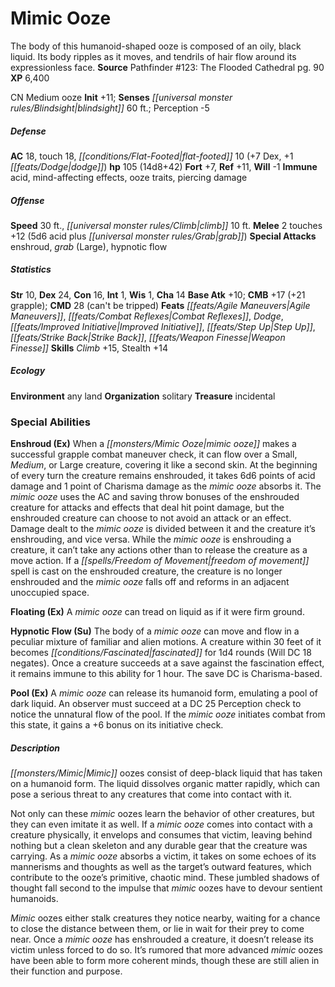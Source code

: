 ﻿---
cssclass: [monsters]
title1: Mimic Ooze
desc_short: The body of this humanoid-shaped ooze is composed of an oily, black liquid.
  Its body ripples as it moves, and tendrils of hair flow around its expressionless
  face.
title2: Mimic Ooze
CR: 9
sources:
- name: 'Pathfinder #123: The Flooded Cathedral'
  page: 90
  link: http://paizo.com/products/btpy9uk2?Pathfinder-Adventure-Path-123-The-Flooded-Cathedral
XP: 6400
alignment: CN
size: Medium
type: ooze
initiative:
  bonus: 11
senses:
  blindsight: 60
AC:
  AC: 18
  touch: 18
  flat_footed: 10
  components:
    dex: 7
    dodge: 1
HP:
  HP: 105
  long: 14d8+42
saves:
  fort: 7
  ref: 11
  will: -1
immunities:
- acid
- mind-affecting effects
- ooze traits
- piercing damage
speeds:
  base: 30
  climb: 10
attacks:
  melee:
  - - text: 2 touches +12 (5d6 acid plus grab)
      entries:
      - - damage: 5d6
          type: acid
        - effect: grab
      count: 2
      attack: touches
      bonus:
      - 12
  special:
  - enshroud
  - grab (Large)
  - hypnotic flow
ability_scores:
  STR: 10
  DEX: 24
  CON: 16
  INT: 1
  WIS: 1
  CHA: 14
BAB: 10
CMB: 17
CMB_other: +21 grapple
CMD: 28
CMD_other: can't be tripped
feats:
- name: Agile Maneuvers
- name: Combat Reflexes
- name: Dodge
- name: Improved Initiative
- name: Step Up
- name: Strike Back
- name: Weapon Finesse
skills:
  Climb: 15
  Stealth: 14
  Perception: -5
ecology:
  environment: any land
  organization: solitary
  treasure_type: incidental
special_abilities:
  Enshroud (Ex): When a mimic ooze makes a successful grapple combat maneuver check,
    it can flow over a Small, Medium, or Large creature, covering it like a second
    skin. At the beginning of every turn the creature remains enshrouded, it takes
    6d6 points of acid damage and 1 point of Charisma damage as the mimic ooze absorbs
    it. The mimic ooze uses the AC and saving throw bonuses of the enshrouded creature
    for attacks and effects that deal hit point damage, but the enshrouded creature
    can choose to not avoid an attack or an effect. Damage dealt to the mimic ooze
    is divided between it and the creature it's enshrouding, and vice versa. While
    the mimic ooze is enshrouding a creature, it can't take any actions other than
    to release the creature as a move action. If a freedom of movement spell is cast
    on the enshrouded creature, the creature is no longer enshrouded and the mimic
    ooze falls off and reforms in an adjacent unoccupied space.
  Floating (Ex): A mimic ooze can tread on liquid as if it were firm ground.
  Hypnotic Flow (Su): The body of a mimic ooze can move and flow in a peculiar mixture
    of familiar and alien motions. A creature within 30 feet of it becomes fascinated
    for 1d4 rounds (Will DC 18 negates). Once a creature succeeds at a save against
    the fascination effect, it remains immune to this ability for 1 hour. The save
    DC is Charisma-based.
  Pool (Ex): A mimic ooze can release its humanoid form, emulating a pool of dark
    liquid. An observer must succeed at a DC 25 Perception check to notice the unnatural
    flow of the pool. If the mimic ooze initiates combat from this state, it gains
    a +6 bonus on its initiative check.
desc_long: |-
  Mimic oozes consist of deep-black liquid that has taken on a humanoid form. The liquid dissolves organic matter rapidly, which can pose a serious threat to any creatures that come into contact with it.

   Not only can these mimic oozes learn the behavior of other creatures, but they can even imitate it as well. If a mimic ooze comes into contact with a creature physically, it envelops and consumes that victim, leaving behind nothing but a clean skeleton and any durable gear that the creature was carrying. As a mimic ooze absorbs a victim, it takes on some echoes of its mannerisms and thoughts as well as the target's outward features, which contribute to the ooze's primitive, chaotic mind. These jumbled shadows of thought fall second to the impulse that mimic oozes have to devour sentient humanoids.

   Mimic oozes either stalk creatures they notice nearby, waiting for a chance to close the distance between them, or lie in wait for their prey to come near. Once a mimic ooze has enshrouded a creature, it doesn't release its victim unless forced to do so. It's rumored that more advanced mimic oozes have been able to form more coherent minds, though these are still alien in their function and purpose.

---

# Mimic Ooze
The body of this humanoid-shaped ooze is composed of an oily, black liquid. Its body ripples as it moves, and tendrils of hair flow around its expressionless face.
**Source** Pathfinder #123: The Flooded Cathedral pg. 90
**XP** 6,400

CN Medium ooze
**Init** +11; **Senses** _[[universal monster rules/Blindsight|blindsight]]_ 60 ft.; Perception -5

##### Defense

**AC** 18, touch 18, _[[conditions/Flat-Footed|flat-footed]]_ 10 (+7 Dex, +1 _[[feats/Dodge|dodge]]_)
**hp** 105 (14d8+42)
**Fort** +7, **Ref** +11, **Will** -1
**Immune** acid, mind-affecting effects, ooze traits, piercing damage

##### Offense
**Speed** 30 ft., _[[universal monster rules/Climb|climb]]_ 10 ft.
**Melee** 2 touches +12 (5d6 acid plus _[[universal monster rules/Grab|grab]]_)
**Special Attacks** enshroud, _grab_ (Large), hypnotic flow

##### Statistics
**Str** 10, **Dex** 24, **Con** 16, **Int** 1, **Wis** 1, **Cha** 14
**Base Atk** +10; **CMB** +17 (+21 grapple); **CMD** 28 (can't be tripped)
**Feats** _[[feats/Agile Maneuvers|Agile Maneuvers]]_, _[[feats/Combat Reflexes|Combat Reflexes]]_, _Dodge_, _[[feats/Improved Initiative|Improved Initiative]]_, _[[feats/Step Up|Step Up]]_, _[[feats/Strike Back|Strike Back]]_, _[[feats/Weapon Finesse|Weapon Finesse]]_
**Skills** _Climb_ +15, Stealth +14

##### Ecology

**Environment** any land
**Organization** solitary
**Treasure** incidental

### Special Abilities

**Enshroud (Ex)** When a _[[monsters/Mimic Ooze|mimic ooze]]_ makes a successful grapple combat maneuver check, it can flow over a Small, _Medium_, or Large creature, covering it like a second skin. At the beginning of every turn the creature remains enshrouded, it takes 6d6 points of acid damage and 1 point of Charisma damage as the _mimic ooze_ absorbs it. The _mimic ooze_ uses the AC and saving throw bonuses of the enshrouded creature for attacks and effects that deal hit point damage, but the enshrouded creature can choose to not avoid an attack or an effect. Damage dealt to the _mimic ooze_ is divided between it and the creature it’s enshrouding, and vice versa. While the _mimic ooze_ is enshrouding a creature, it can’t take any actions other than to release the creature as a move action. If a _[[spells/Freedom of Movement|freedom of movement]]_ spell is cast on the enshrouded creature, the creature is no longer enshrouded and the _mimic ooze_ falls off and reforms in an adjacent unoccupied space.

**Floating (Ex)** A _mimic ooze_ can tread on liquid as if it were firm ground.

**Hypnotic Flow (Su)** The body of a _mimic ooze_ can move and flow in a peculiar mixture of familiar and alien motions. A creature within 30 feet of it becomes _[[conditions/Fascinated|fascinated]]_ for 1d4 rounds (Will DC 18 negates). Once a creature succeeds at a save against the fascination effect, it remains immune to this ability for 1 hour. The save DC is Charisma-based.

**Pool (Ex)** A _mimic ooze_ can release its humanoid form, emulating a pool of dark liquid. An observer must succeed at a DC 25 Perception check to notice the unnatural flow of the pool. If the _mimic ooze_ initiates combat from this state, it gains a +6 bonus on its initiative check.

##### Description

_[[monsters/Mimic|Mimic]]_ oozes consist of deep-black liquid that has taken on a humanoid form. The liquid dissolves organic matter rapidly, which can pose a serious threat to any creatures that come into contact with it.

Not only can these _mimic_ oozes learn the behavior of other creatures, but they can even imitate it as well. If a _mimic ooze_ comes into contact with a creature physically, it envelops and consumes that victim, leaving behind nothing but a clean skeleton and any durable gear that the creature was carrying. As a _mimic ooze_ absorbs a victim, it takes on some echoes of its mannerisms and thoughts as well as the target’s outward features, which contribute to the ooze’s primitive, chaotic mind. These jumbled shadows of thought fall second to the impulse that _mimic_ oozes have to devour sentient humanoids.

_Mimic_ oozes either stalk creatures they notice nearby, waiting for a chance to close the distance between them, or lie in wait for their prey to come near. Once a _mimic ooze_ has enshrouded a creature, it doesn’t release its victim unless forced to do so. It’s rumored that more advanced _mimic_ oozes have been able to form more coherent minds, though these are still alien in their function and purpose.